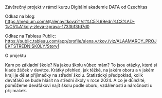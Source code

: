 Závěrečný projekt v rámci kurzu Digitální akademie DATA od Czechitas

Odkaz na blog:           https://medium.com/@alenavitkova21/st%C5%99edn%C3%AD-%C5%A1koly-zleva-zprava-1733b13fd7d0

Odkaz na Tableau Public: https://public.tableau.com/app/profile/alena.v.tkov./viz/ALAAMARCY_PROJEKTSTREDNISKOLY/Story1

O projektu

Kam po základní škole? Na jakou školu vůbec mám? To jsou otázky, které si klade žáček v devítce. 
Krátký přehled, jak těžké, na jakém oboru a v jakém kraji je dělat přijímačky na střední školu. Statistický předpoklad, kolik deváťáků se bude hlásit na střední školy v roce 2024. 
A co je důležité, pomůžeme deváťákovi najít školu podle oboru, vzdálenosti a náročnosti u přijímaček.

